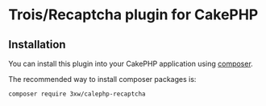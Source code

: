 # Trois/Recaptcha plugin for CakePHP

## Installation

You can install this plugin into your CakePHP application using [composer](https://getcomposer.org).

The recommended way to install composer packages is:

```
composer require 3xw/calephp-recaptcha
```
